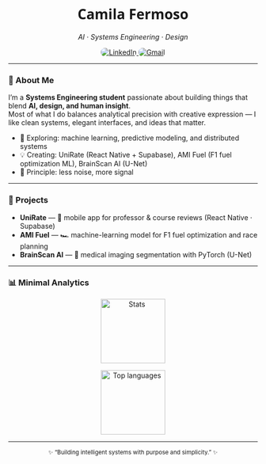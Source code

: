 <h1 align="center" style="font-family: 'Segoe UI', Helvetica, sans-serif;">Camila Fermoso</h1>
<p align="center"><em>AI · Systems Engineering · Design</em></p>

<p align="center">
  <a href="https://linkedin.com/in/camilafermoso">
    <img src="https://img.shields.io/badge/LinkedIn-252B42?style=flat&logo=linkedin&logoColor=EDEFF2&labelColor=252B42&color=252B42&link=https://linkedin.com/in/camilafermoso" alt="LinkedIn" style="border-radius:8px;"/>
  </a>
  <a href="mailto:cfermoso04@gmail.com">
    <img src="https://img.shields.io/badge/Gmail-252B42?style=flat&logo=gmail&logoColor=EDEFF2&labelColor=252B42&color=252B42" alt="Gmail" style="border-radius:8px;"/>
  </a>
</p>

---

### 👋 About Me
I’m a **Systems Engineering student** passionate about building things that blend **AI, design, and human insight**.  
Most of what I do balances analytical precision with creative expression — I like clean systems, elegant interfaces, and ideas that matter.

- 🧠 Exploring: machine learning, predictive modeling, and distributed systems  
- 💡 Creating: UniRate (React Native + Supabase), AMI Fuel (F1 fuel optimization ML), BrainScan AI (U-Net)  
- 🌱 Principle: less noise, more signal  

---

### 🚀 Projects
- **UniRate** — 📱 mobile app for professor & course reviews (React Native · Supabase)  
- **AMI Fuel** — 🏎️ machine-learning model for F1 fuel optimization and race planning  
- **BrainScan AI** — 🧬 medical imaging segmentation with PyTorch (U-Net)

---

### 📊 Minimal Analytics
<p align="center">
  <img 
    src="https://github-readme-stats.vercel.app/api?username=camifermoso&show_icons=false&hide_title=true&hide_border=true&include_all_commits=true&text_color=555&title_color=333&bg_color=00000000" 
    alt="Stats" height="130" />
</p>

<p align="center">
  <img 
    src="https://github-readme-stats.vercel.app/api/top-langs/?username=camifermoso&layout=compact&hide_title=true&hide_border=true&bg_color=00000000&text_color=555&title_color=333" 
    alt="Top languages" height="130" />
</p>

---

<p align="center"><sub>✨ “Building intelligent systems with purpose and simplicity.” ✨</sub></p>
